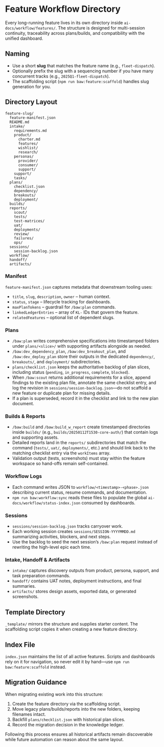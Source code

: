 # Feature Workflow Directory

Every long-running feature lives in its own directory inside `ai-docs/workflow/features/`. The structure is designed for multi-session continuity, traceability across plans/builds, and compatibility with the unified dashboard.

## Naming

- Use a short **slug** that matches the feature name (e.g., `fleet-dispatch`).
- Optionally prefix the slug with a sequencing number if you have many concurrent tracks (e.g., `2025Q1-fleet-dispatch`).
- The scaffolding script (`npm run baw:feature:scaffold`) handles slug generation for you.

## Directory Layout

```
feature-slug/
  feature-manifest.json
  README.md
  intake/
    requirements.md
    product/
      charter.md
      features/
      wishlist/
      research/
    personas/
      provider/
      consumer/
      support/
    support/
    tasks/
  plans/
    checklist.json
    dependency/
    breakouts/
    deployment/
  builds/
  reports/
    scout/
    tests/
    test-matrices/
    uat/
    deployments/
    review/
    failures/
    ops/
  sessions/
    session-backlog.json
  workflow/
  handoff/
  artifacts/
```

### Manifest

`feature-manifest.json` captures metadata that downstream tooling uses:

- `title`, `slug`, `description`, `owner` – human context.
- `status`, `stage` – lifecycle tracking for dashboards.
- `maxPlanTokens` – guardrail for `/baw:plan` commands.
- `linkedLedgerEntries` – array of `KL-` IDs that govern the feature.
- `relatedFeatures` – optional list of dependent slugs.

### Plans

- `/baw:plan` writes comprehensive specifications into timestamped folders under `plans/<slice>/` with supporting artifacts alongside as needed.
- `/baw:dev_dependency_plan`, `/baw:dev_breakout_plan`, and `/baw:dev_deploy_plan` store their outputs in the dedicated `dependency/`, `breakouts/`, and `deployment/` subdirectories.
- `plans/checklist.json` keeps the authoritative backlog of plan slices, including status (`pending`, `in_progress`, `complete`, `blocked`).
- When `/baw:scout` returns additional requirements for a slice, append findings to the existing plan file, annotate the same checklist entry, and log the revision in `sessions/session-backlog.json`—do not scaffold a new feature or duplicate plan for missing details.
- If a plan is superseded, record it in the checklist and link to the new plan document.

### Builds & Reports

- `/baw:build` and `/baw:build_w_report` create timestamped directories inside `builds/` (e.g., `builds/20250112T1530-core-auth/`) that contain logs and supporting assets.
- Detailed reports land in the `reports/` subdirectories that match the command (`tests/`, `uat/`, `deployments/`, etc.) and should link back to the matching checklist entry via the `workItems` array.
- Validation output (tests, screenshots) must stay within the feature workspace so hand-offs remain self-contained.

### Workflow Logs

- Each command writes JSON to `workflow/<timestamp>-<phase>.json` describing current status, resume commands, and documentation.
- `npm run baw:workflow:sync` reads these files to populate the global `ai-docs/workflow/status-index.json` consumed by dashboards.

### Sessions

- `sessions/session-backlog.json` tracks carryover work.
- Each working session creates `sessions/SESSION-YYYYMMDD.md` summarizing activities, blockers, and next steps.
- Use the backlog to seed the next session’s `/baw:plan` request instead of rewriting the high-level epic each time.

### Intake, Handoff & Artifacts

- `intake/` captures discovery outputs from product, persona, support, and task preparation commands.
- `handoff/` contains UAT notes, deployment instructions, and final summaries.
- `artifacts/` stores design assets, exported data, or generated screenshots.

## Template Directory

`_template/` mirrors the structure and supplies starter content. The scaffolding script copies it when creating a new feature directory.

## Index File

`index.json` maintains the list of all active features. Scripts and dashboards rely on it for navigation, so never edit it by hand—use `npm run baw:feature:scaffold` instead.

## Migration Guidance

When migrating existing work into this structure:

1. Create the feature directory via the scaffolding script.
2. Move legacy plans/builds/reports into the new folders, keeping filenames intact.
3. Backfill `plans/checklist.json` with historical plan slices.
4. Record the migration decision in the knowledge ledger.

Following this process ensures all historical artifacts remain discoverable while future automation can reason about the same layout.


